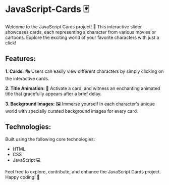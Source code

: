 # JavaScript-Cards 🃏

Welcome to the JavaScript Cards project! 🎉 This interactive slider showcases cards, each representing a character from various movies or cartoons. Explore the exciting world of your favorite characters with just a click!

## Features:

**1. Cards:** 🎭 Users can easily view different characters by simply clicking on the interactive cards.

**2. Title Animation:** 🌟 Activate a card, and witness an enchanting animated title that gracefully appears after a brief delay.

**3. Background Images:** 🖼️ Immerse yourself in each character's unique world with specially curated background images for every card.

## Technologies:

Built using the following core technologies:

- HTML
- CSS
- JavaScript 💻

Feel free to explore, contribute, and enhance the JavaScript Cards project. Happy coding! 🚀
